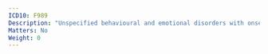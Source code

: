 ```yaml
---
ICD10: F989
Description: "Unspecified behavioural and emotional disorders with onset usually occurring in childhood and adolescence"
Matters: No
Weight: 0
---
```

